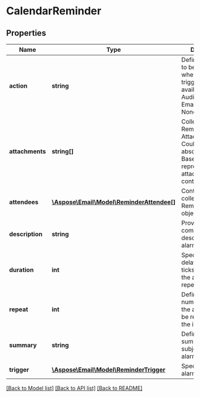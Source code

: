# CalendarReminder

## Properties
Name | Type | Description | Notes
------------ | ------------- | ------------- | -------------
**action** | **string** | Defines the action to be invoked when an alarm is triggered. Enum, available values: Audio, Display, Email, Procedure, None | 
**attachments** | **string[]** | Collection of Reminder Attachments. Could be an absolute URI or Base64 string representation of attachment content | [optional] 
**attendees** | [**\Aspose\Email\Model\ReminderAttendee[]**](ReminderAttendee.md) | Contains collection of ReminderAttendee objects. | [optional] 
**description** | **string** | Provides a more complete description of the alarm. | [optional] 
**duration** | **int** | Specifies the delay period in ticks, after which the alarm will repeat. | [optional] 
**repeat** | **int** | Defines the number of time the alarm should be repeated, after the initial trigger. | 
**summary** | **string** | Defines a short summary or subject for the alarm. | [optional] 
**trigger** | [**\Aspose\Email\Model\ReminderTrigger**](ReminderTrigger.md) | Specifies when an alarm will trigger. | [optional] 



[[Back to Model list]](README.md#documentation-for-models) [[Back to API list]](README.md#documentation-for-api-endpoints) [[Back to README]](README.md)


